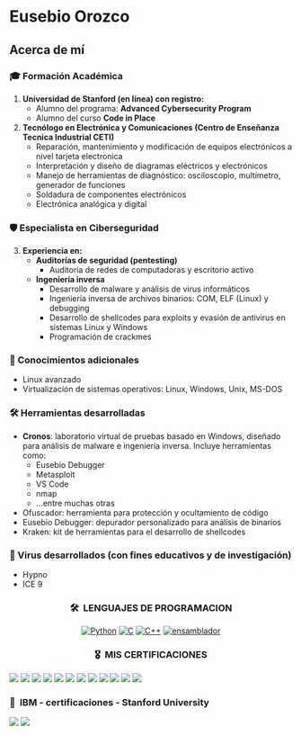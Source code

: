 <h1>Eusebio Orozco</h1>

<h2>Acerca de mí</h2>

<h3>🎓 Formación Académica</h3>
<ol>
  <li><strong>Universidad de Stanford (en línea) con registro: </strong>
    <ul>
      <li>Alumno del programa: <strong>Advanced Cybersecurity Program</strong></li>
      <li>Alumno del curso <strong>Code in Place</strong></li>
    </ul>
  </li>
  <li><strong>Tecnólogo en Electrónica y Comunicaciones (Centro de Enseñanza Tecnica Industrial CETI)</strong>
    <ul>
      <li>Reparación, mantenimiento y modificación de equipos electrónicos a nivel tarjeta electronica</li>
      <li>Interpretación y diseño de diagramas eléctricos y electrónicos</li>
      <li>Manejo de herramientas de diagnóstico: osciloscopio, multímetro, generador de funciones</li>
      <li>Soldadura de componentes electrónicos</li>
      <li>Electrónica analógica y digital</li>
    </ul>
  </li>
</ol>

<h3>🛡️ Especialista en Ciberseguridad</h3>
<ol start="3">
  <li><strong>Experiencia en:</strong>
    <ul>
      <li><strong>Auditorías de seguridad (pentesting)</strong>
        <ul>
          <li>Auditoría de redes de computadoras y escritorio activo</li>
        </ul>
      </li>
      <li><strong>Ingeniería inversa</strong>
        <ul>
          <li>Desarrollo de malware y análisis de virus informáticos</li>
          <li>Ingeniería inversa de archivos binarios: COM, ELF (Linux) y debugging</li>
          <li>Desarrollo de shellcodes para exploits y evasión de antivirus en sistemas Linux y Windows</li>
          <li>Programación de crackmes</li>
        </ul>
      </li>
    </ul>
  </li>
</ol>

<h3>🐧 Conocimientos adicionales</h3>
<ul>
  <li>Linux avanzado</li>
  <li>Virtualización de sistemas operativos: Linux, Windows, Unix, MS-DOS</li>
</ul>

<h3>🛠 Herramientas desarrolladas</h3>
<ul>
  <li><strong>Cronos</strong>: laboratorio virtual de pruebas basado en Windows, diseñado para análisis de malware e ingeniería inversa. Incluye herramientas como:
    <ul>
      <li>Eusebio Debugger</li>
      <li>Metasploit</li>
      <li>VS Code</li>
      <li>nmap</li>
      <li>...entre muchas otras</li>
    </ul>
  </li>
  <li>Ofuscador: herramienta para protección y ocultamiento de código</li>
  <li>Eusebio Debugger: depurador personalizado para análisis de binarios</li>
  <li>Kraken: kit de herramientas para el desarrollo de shellcodes</li>
</ul>

<h3>🧬 Virus desarrollados (con fines educativos y de investigación)</h3>
<ul>
  <li>Hypno</li>
  <li>ICE 9</li>
</ul>


<div align="center">
  
### 🛠 &nbsp;LENGUAJES DE PROGRAMACION

[![Python](https://img.shields.io/badge/python-3670A0?style=for-the-badge&logo=python&logoColor=ffdd54)](https://github.com/eusebio-orozco/ofuscador-de-codigo)
[![C](https://img.shields.io/badge/c-%2300599C.svg?style=for-the-badge&logo=c&logoColor=white)](https://github.com/eusebio-orozco/hacking-drones)
[![C++](https://img.shields.io/badge/c++-%2300599C.svg?style=for-the-badge&logo=c%2B%2B&logoColor=white)](https://github.com/eusebio-orozco/Videojuego-DEMO-2D-programado-en-C-)
[![ensamblador](https://img.shields.io/badge/ensamblador-525252?style=for-the-badge&logo=gnuassembly&logoColor=white)](https://github.com/eusebio-orozco/VIRUS-ICE-9)

</div>

<div align="center">

### 🎖 &nbsp;MIS CERTIFICACIONES

</div>

[![](https://github.com/eusebio-orozco/IBM-presentacion/blob/c8ee6b43050cb93974a743c4cdfda1f6eb372067/banner/minba/interskill-aix-systems-administrator-fundamentals(1).png)](https://www.credly.com/badges/b671bc5e-4ce4-462b-ac2e-25293c768373)
[![](https://github.com/eusebio-orozco/IBM-presentacion/blob/c8ee6b43050cb93974a743c4cdfda1f6eb372067/banner/minba/z-os-network-security-foundations(1).png)](https://www.credly.com/badges/05f75195-1b8d-403b-b3b8-d99eafd5f5a1)
[![](https://github.com/eusebio-orozco/IBM-presentacion/blob/c8ee6b43050cb93974a743c4cdfda1f6eb372067/banner/minba/interskill-mainframe-security-racf-expert-2-4(1).png)](https://www.credly.com/badges/62a0d2cb-03a3-4a14-8f1d-ec770b2fe025)
[![](https://github.com/eusebio-orozco/IBM-presentacion/blob/c8ee6b43050cb93974a743c4cdfda1f6eb372067/banner/minba/tcp-ip-on-z-os-essentials-level-1(1).png)](https://www.credly.com/badges/f2364e5c-648c-4520-a219-809e40b6f736)
[![](https://github.com/eusebio-orozco/IBM-presentacion/blob/c8ee6b43050cb93974a743c4cdfda1f6eb372067/banner/minba/interskill-mainframe-specialist-network-communications-foundations-2-4(1).png)](https://www.credly.com/badges/9e1ceb24-47f3-426b-b82d-ceb803fa1c7a)
[![](https://github.com/eusebio-orozco/IBM-presentacion/blob/9e8de7cf511c58884903686cfa220b51f8de22a9/banner/minba/Stanford_certificado_cuatro(1).png)](https://drive.google.com/file/d/1Nb5For4lAuyMWqpzP7nmkq7m5zYHjSB6/view?usp=drive_link)
![](https://github.com/eusebio-orozco/IBM-presentacion/blob/8fe4a75db9b90af8b82e71b890df00a886f8d2ed/banner/minba/Stanford_certificado_4.png)
[![](https://github.com/eusebio-orozco/IBM-presentacion/blob/efd7e6eff14be8911e855bf310be2e978e542649/banner/minba/Stanford%20Online%20Certificate1.png)](https://digitalcredential.stanford.edu/check/E0C3784602A5A2E6C8DD7484EF326DEB07B7136A44F615FBE704CD0C125B4CAFbXFmOXF4U3lNdkdMWDBpZ0RXWmNwRkVVcU9tSko0NXgyanZLTnI5OThQMlBQMEZw)
![](https://github.com/eusebio-orozco/IBM-presentacion/blob/86735e965f92640de962df2334c21f7c507f4747/banner/minba/TPS_certificado.png)
[![](https://github.com/eusebio-orozco/IBM-presentacion/blob/7e15c060e5c1d2765d11bb413f3d2e8ec95beae8/banner/minba/certificados_oficiales/22_4_43546_1532472085_ICS-VLP%20Certificate.png)](https://drive.google.com/file/d/1Uoa0aLhfGBP4DM7MT7t1yk857ta_syYM/view?usp=drive_link)
[![](https://github.com/eusebio-orozco/IBM-presentacion/blob/86f45a033aa6601b43d453575e483e56702489a3/banner/minba/certificados_oficiales/Privileged%20User%20Cybersecurity%20Responsibilities%20Certificate(1).png)](https://drive.google.com/file/d/1-yzn6ijIXsG3nnvvPHu9G-2GgVS2bFXW/view?usp=drive_link)
[![](https://github.com/eusebio-orozco/IBM-presentacion/blob/8303630b1d54f4af5e12100dde499669d8bdf53c/banner/certificado.png)](https://drive.google.com/file/d/1fKsP5Is_7xHxKYkvhL4GodVudFqmgcKd/view?usp=drive_link)



<p align="center">

### 📜 &nbsp;IBM - certificaciones - Stanford University 

<a href="https://www.credly.com/users/eusebio-de-jesus-gutierrez-orozco"><img src="https://github.com/eusebio-orozco/IBM-presentacion/blob/efe8f8f6b4db3e56315744264c2c8909fcb630de/banner/minba/ibm_blue.png"/></a>
<a href="https://digitalcredential.stanford.edu/check/E0C3784602A5A2E6C8DD7484EF326DEB07B7136A44F615FBE704CD0C125B4CAFbXFmOXF4U3lNdkdMWDBpZ0RXWmNwRkVVcU9tSko0NXgyanZLTnI5OThQMlBQMEZw"><img src="https://github.com/eusebio-orozco/IBM-presentacion/blob/e3d0e697ece4d4008b15ba97a9cfc2dd53393293/banner/minba/stanford.png"/></a>

</p>
